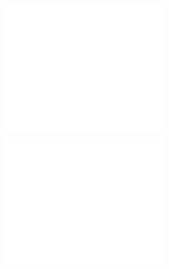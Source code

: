 
<div align="center">
	<br>
		<img src="introduction.svg" width="800" height="400" alt="Click to see the source">
	<br>
</div>

<div align="center">
	<br>
	<a href="https://github.com/shawilly/ponokai">
		<img src="ponokai.svg" width="800" height="400" alt="Click to see the source">
	</a>
	<br>
</div>




